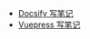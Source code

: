 <!-- docs/_sidebar.md -->

* [Docsify 写笔记](posts/2021/docsify)
* [Vuepress 写笔记](posts/2021/vuepress)
